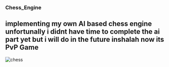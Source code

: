 ### Chess_Engine 
implementing my own AI based chess engine unfortunally i didnt have time to complete the ai part yet but i will do in the future inshalah now its PvP Game
-

 
![chess](https://user-images.githubusercontent.com/75990647/190928546-5f6bfb0c-65da-4359-ab20-120c03248f2e.gif)
